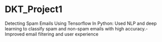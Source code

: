 # DKT_Project1
Detecting Spam Emails Using Tensorflow In Python:  Used NLP and deep learning to classify spam and non-spam emails with high accuracy.- Improved email filtering and user experience
